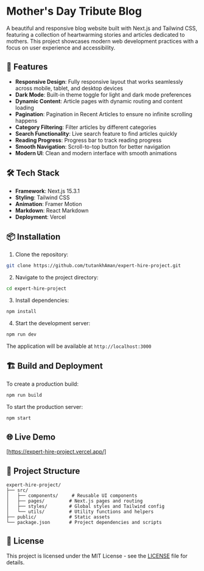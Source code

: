 # Mother's Day Tribute Blog

A beautiful and responsive blog website built with Next.js and Tailwind CSS, featuring a collection of heartwarming stories and articles dedicated to mothers. This project showcases modern web development practices with a focus on user experience and accessibility.

## 🚀 Features

- **Responsive Design**: Fully responsive layout that works seamlessly across mobile, tablet, and desktop devices
- **Dark Mode**: Built-in theme toggle for light and dark mode preferences
- **Dynamic Content**: Article pages with dynamic routing and content loading
- **Pagination**: Pagination in Recent Articles to ensure no infinite scrolling happens
- **Category Filtering**: Filter articles by different categories
- **Search Functionality**: Live search feature to find articles quickly
- **Reading Progress**: Progress bar to track reading progress
- **Smooth Navigation**: Scroll-to-top button for better navigation
- **Modern UI**: Clean and modern interface with smooth animations

## 🛠️ Tech Stack

- **Framework**: Next.js 15.3.1
- **Styling**: Tailwind CSS
- **Animation**: Framer Motion
- **Markdown**: React Markdown
- **Deployment**: Vercel

## 📦 Installation

1. Clone the repository:
```bash
git clone https://github.com/tutankhAman/expert-hire-project.git
```

2. Navigate to the project directory:
```bash
cd expert-hire-project
```

3. Install dependencies:
```bash
npm install
```

4. Start the development server:
```bash
npm run dev
```

The application will be available at `http://localhost:3000`

## 🏗️ Build and Deployment

To create a production build:

```bash
npm run build
```

To start the production server:

```bash
npm start
```

## 🌐 Live Demo

[https://expert-hire-project.vercel.app/]

## 📝 Project Structure

```
expert-hire-project/
├── src/
│   ├── components/     # Reusable UI components
│   ├── pages/         # Next.js pages and routing
│   ├── styles/        # Global styles and Tailwind config
│   └── utils/         # Utility functions and helpers
├── public/            # Static assets
└── package.json       # Project dependencies and scripts
```


## 📄 License

This project is licensed under the MIT License - see the [LICENSE](LICENSE) file for details.
